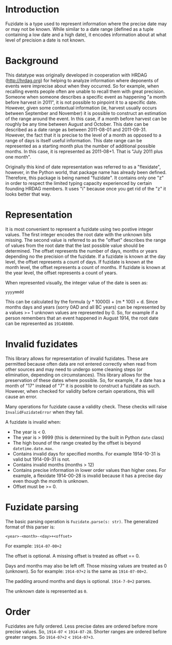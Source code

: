 # Introduction

Fuzidate is a type used to represent information where the precise date may or
may not be known. While similar to a date range (defined as a tuple containing
a low date and a high date), it encodes information about at what level of
precision a date is not known.

# Background

This datatype was originally developed in cooperation with HRDAG
(http://hrdag.org) for helping to analyze information where deponents of events
were imprecise about when they occurred. So for example, when recalling events
people often are unable to recall them with great precision. Someone when
someone describes a specific event as happening "a month before harvest in
2011", it is not possible to pinpoint it to a specific date. However, given
some contextual information (ie, harvest usually occurs between September and
November) it is possible to construct an estimation of the range around the
event. In this case, if a month before harvest can be roughly be any time
between August and October. This date can be described as a date range as
between 2011-08-01 and 2011-09-31. However, the fact that it is precise to
the level of a month as opposed to a range of days is itself useful
information. This date range can be represented as a starting month plus the
number of additional possible months. In this case, it is represented as
2011-08+1. That is "July 2011 plus one month".

Originally this kind of date representation was referred to as a "flexidate",
however, in the Python world, that package name has already been defined.
Therefore, this package is being named "fuzidate". It contains only one "z"
in order to respect the limited typing capacity experienced by certain founding
HRDAG members. It uses "i" because once you get rid of the "z" it looks better
that way.

# Representation

It is most convenient to represent a fuzidate using two postive integer values.
The first integer encodes the root date with the unknown bits missing. The
second value is referred to as the "offset" describes the range of values
from the root date that the last possible value should be determined. The
offset represents the number of days, months or years depending no the
precision of the fuzidate. If a fuzidate is known at the day level, the offset
represents a count of days. If fuzidate is known at the month level, the offset
represents a count of months. If fuzidate is known at the year level, the
offset represents a count of years.

When represented visually, the integer value of the date is seen as:

`yyyymmdd`

This can be calculated by the formula (y * 10000) + (m * 100) + d. Since months
days and years (sorry 0AD and all BC years) can be represented by a values
\>= 1 unknown values are represented by 0. So, for example if a person
remembers that an event happened in August 1914, the root date can be
represented as `19140800`.

# Invalid fuzidates

This library allows for representation of invalid fuzidates. These are
permitted because often data are not entered correctly when read from other
sources and may need to undergo some cleaning steps (or elimination, depending
on circumstances). This library allows for the preservation of these dates
where possible. So, for example, if a date has a month of "17" instead of "7"
it is possible to construct a fuzidate as such. However, when checked for
validity before certain operations, this will cause an error.

Many operations for fuzidate cause a validity check. These checks will raise
`InvalidFuzidateError` when they fail.

A fuzidate is invalid when:
* The year is \< 0.
* The year is \> 9999 (this is determined by the built in Python `date` class)
* The high bound of the range created by the offset is beyond
`datetime.date.max`.
* Contains invalid days for specified months. For example 1914-10-31 is valid
but 1914-09-31 is not.
* Contains invalid months (months \> 12)
* Contains precise information in lower order values than higher ones. For
example, a flexidate 1914-00-28 is invalid because it has a precise day
even though the month is unknown.
* Offset must be \>= 0.

# Fuzidate parsing

The basic parsing operation is `Fuzidate.parse(s: str)`. The generalized
format of this parser is:

`<year>-<month>-<day>+<offset>`

For example: `1914-07-00+2`

The offset is optional. A missing offset is treated as offset == 0.

Days and months may also be left off. Those missing values are treated as 0
(unknown). So for example: `1914-07+2` is the same as `1914-07-00+2`.

The padding around months and days is optional. `1914-7-0+2` parses.

The unknown date is represented as `0`.

# Order

Fuzidates are fully ordered. Less precise dates are ordered before more
precise values. So, `1914-07` \< `1914-07-28`. Shorter ranges are ordered
before greater ranges. So `1914-07+2` \< `1914-07+3`.
